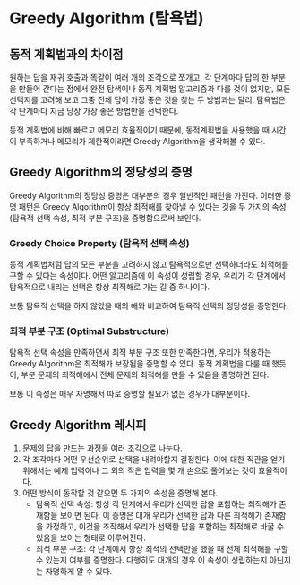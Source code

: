 # Greedy Algorithm (탐욕법)

## 동적 계획법과의 차이점
원하는 답을 재귀 호출과 똑같이 여러 개의 조각으로 쪼개고, 각 단계마다 답의 한 부분을 만들어 간다는 점에서 
완전 탐색이나 동적 계획법 알고리즘과 다를 것이 없지만, 모든 선택지를 고려해 보고 그중 전체 답이 가장 좋은 것을 찾는
두 방법과는 달리, 탐욕법은 각 단계마다 지금 당장 가장 좋은 방법만을 선택한다.

동적 계획법에 비해 빠르고 메모리 효율적이기 때문에, 동적계획법을 사용했을 때 시간이 부족하거나 메모리가 제한적이라면
Greedy Algorithm을 생각해볼 수 있다.

## Greedy Algorithm의 정당성의 증명
Greedy Algorithm의 정당성 증명은 대부분의 경우 일반적인 패턴을 가진다. 이러한 증명 패턴은 Greedy Algorithm이 
항상 최적해를 찾아낼 수 있다는 것을 두 가지의 속성(탐욕적 선택 속성, 최적 부분 구조)을 증명함으로써 보인다.

### Greedy Choice Property (탐욕적 선택 속성)
동적 계획법처럼 답의 모든 부분을 고려하지 않고 탐욕적으로만 선택하더라도 최적해를 구할 수 있다는 속성이다. 어떤 알고리즘에
이 속성이 성립할 경우, 우리가 각 단계에서 탐욕적으로 내리는 선택은 항상 최적해로 가는 길 중 하나이다.

보통 탐욕적 선택을 하지 않았을 때의 해와 비교하여 탐욕적 선택의 정당성을 증명한다.

### 최적 부분 구조 (Optimal Substructure)
탐욕적 선택 속성을 만족하면서 최적 부분 구조 또한 만족한다면, 우리가 적용하는 Greedy Algorithm은 최적해가
보장됨을 증명할 수 있다. 동적 계획법을 다룰 때 했듯이, 부분 문제의 최적해에서 전체 문제의 최적해를 만들 수 있음을
증명하면 된다.

보통 이 속성은 매우 자명해서 따로 증명할 필요가 없는 경우가 대부분이다.

## Greedy Algorithm 레시피
1. 문제의 답을 만드는 과정을 여러 조각으로 나눈다.
2. 각 조각마다 어떤 우선순위로 선택을 내려야할지 결정한다. 이에 대한 직관을 얻기 위해서는 예제 입력이나
그 외의 작은 입력을 몇 개 손으로 풀어보는 것이 효율적이다.
3. 어떤 방식이 동작할 것 같으면 두 가지의 속성을 증명해 본다.
   - 탐욕적 선택 속성: 항상 각 단계에서 우리가 선택한 답을 포함하는 최적해가 존재함을 보이면 된다. 이 증명은 대개 우리가 선택한
   답과 다른 최적해가 존재함을 가정하고, 이것을 조작해서 우리가 선택한 답을 포함하는 최적해로 바꿀 수 있음을 보이는 형태로 이루어진다.
   - 최적 부분 구조: 각 단계에서 항상 최적의 선택만을 했을 때 전체 최적해를 구할 수 있는지 여부를 증명한다. 다행히도 대개의 경우
   이 속성이 성립하는지 아닌지는 자명하게 알 수 있다.
